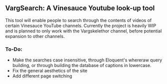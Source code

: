 ## VargSearch: A Vinesauce Youtube look-up tool

This tool will enable people to search through the contents of videos of certain Vinesauce YouTube channels.
Currently the project is heavily WIP and is planned to only work with the Vargskelethor channel, before potential expansion to other channels.

### To-Do:
- Make the searches case insensitive, through Eloquent's whereraw query building, or through building the database of captions in lowercase.
- Fix the general aesthetics of the site
- Add different page switching
